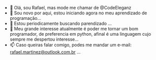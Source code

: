 - 👋 Olá, sou Rafael, mas mode me chamar de @CodeEleganz
- 👀 Sou novo por aqui, estou iniciando agora no meu aprendizado de programação...
- 🌱 Estou periodicamente buscando parendizado ...
- 💞️ Meu grande interesse atualmente é poder me tornar um bom programador, de preferencia em python, afinal é uma linguagem cujo sempre me despertou interesse...
- 📫 Caso queiras falar comigo, podes me mandar um e-mail: rafael.martinez@outlook.com.br ...

<!---
CodeEleganz/CodeEleganz is a ✨ special ✨ repository because its `README.md` (this file) appears on your GitHub profile.
You can click the Preview link to take a look at your changes.
--->
